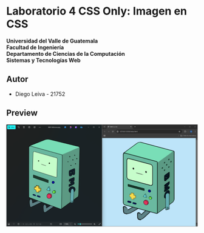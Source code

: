# Laboratorio 4 CSS Only: Imagen en CSS

**Universidad del Valle de Guatemala**  
**Facultad de Ingeniería**  
**Departamento de Ciencias de la Computación**  
**Sistemas y Tecnologías Web**  

## Autor
- Diego Leiva - 21752

## Preview
![title](Images/Comparison.png)